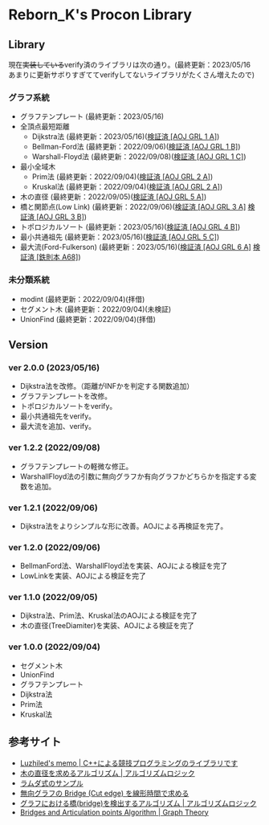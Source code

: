 # Reborn_K's Procon Library

## Library

現在~~実装している~~verify済のライブラリは次の通り。(最終更新：2023/05/16　あまりに更新サボりすぎててverifyしてないライブラリがたくさん増えたので)

### グラフ系統

 - グラフテンプレート (最終更新：2023/05/16)
 - 全頂点最短距離
    - Dijkstra法 (最終更新：2023/05/16)([検証済 \[AOJ GRL 1 A\]](https://onlinejudge.u-aizu.ac.jp/recent_judges/GRL_1_A/judge/7801557/Reborn_K/C++17))
    - Bellman-Ford法 (最終更新：2022/09/06)([検証済 \[AOJ GRL 1 B\]](https://onlinejudge.u-aizu.ac.jp/courses/library/5/GRL/1/GRL_1_B))
    - Warshall-Floyd法 (最終更新：2022/09/08)([検証済 \[AOJ GRL 1 C\]](https://onlinejudge.u-aizu.ac.jp/courses/library/5/GRL/1/GRL_1_C))
 - 最小全域木
    - Prim法 (最終更新：2022/09/04)([検証済 \[AOJ GRL 2 A\]](https://onlinejudge.u-aizu.ac.jp/courses/library/5/GRL/2/GRL_2_A))
    - Kruskal法 (最終更新：2022/09/04)([検証済 \[AOJ GRL 2 A\]](https://onlinejudge.u-aizu.ac.jp/courses/library/5/GRL/2/GRL_2_A))
 - 木の直径 (最終更新：2022/09/05)([検証済 \[AOJ GRL 5 A\]](https://onlinejudge.u-aizu.ac.jp/courses/library/5/GRL/all/GRL_5_A))
 - 橋と関節点(Low Link) (最終更新：2022/09/06)([検証済 \[AOJ GRL 3 A\]](https://onlinejudge.u-aizu.ac.jp/courses/library/5/GRL/3/GRL_3_A) [検証済 \[AOJ GRL 3 B\]](https://onlinejudge.u-aizu.ac.jp/courses/library/5/GRL/3/GRL_3_B))
 - トポロジカルソート (最終更新：2023/05/16)([検証済 \[AOJ GRL 4 B\]](https://onlinejudge.u-aizu.ac.jp/recent_judges/GRL_4_B/judge/7801592/Reborn_K/C++17))
 - 最小共通祖先 (最終更新：2023/05/16)([検証済 \[AOJ GRL 5 C\]](https://onlinejudge.u-aizu.ac.jp/recent_judges/GRL_5_C/judge/7801609/Reborn_K/C++17))
 - 最大流(Ford-Fulkerson) (最終更新：2023/05/16)([検証済 \[AOJ GRL 6 A\]](https://onlinejudge.u-aizu.ac.jp/recent_judges/GRL_6_A/judge/7803036/Reborn_K/C++17) [検証済 \[鉄則本 A68\]](https://atcoder.jp/contests/tessoku-book/submissions/41462200))

### 未分類系統

 - modint (最終更新：2022/09/04)(拝借)
 - セグメント木 (最終更新：2022/09/04)(未検証)
 - UnionFind (最終更新：2022/09/04)(拝借)

## Version

### ver 2.0.0 (2023/05/16)
 - Dijkstra法を改修。（距離がINFかを判定する関数追加）
 - グラフテンプレートを改修。
 - トポロジカルソートをverify。
 - 最小共通祖先をverify。
 - 最大流を追加、verify。

### ver 1.2.2 (2022/09/08)
 - グラフテンプレートの軽微な修正。
 - WarshallFloyd法の引数に無向グラフか有向グラフかどちらかを指定する変数を追加。

### ver 1.2.1 (2022/09/06)
 - Dijkstra法をよりシンプルな形に改善。AOJによる再検証を完了。

### ver 1.2.0 (2022/09/06)
 - BellmanFord法、WarshallFloyd法を実装、AOJによる検証を完了
 - LowLinkを実装、AOJによる検証を完了

### ver 1.1.0 (2022/09/05) 
 - Dijkstra法、Prim法、Kruskal法のAOJによる検証を完了
 - 木の直径(TreeDiamiter)を実装、AOJによる検証を完了

### ver 1.0.0 (2022/09/04)
 - セグメント木
 - UnionFind
 - グラフテンプレート
 - Dijkstra法
 - Prim法
 - Kruskal法

## 参考サイト
 - [Luzhiled's memo | C++による競技プログラミングのライブラリです](https://ei1333.github.io/luzhiled/)
 - [木の直径を求めるアルゴリズム | アルゴリズムロジック](https://algo-logic.info/tree-diameter/)
 - [ラムダ式のサンプル](https://perogram.hateblo.jp/entry/2020/06/22/111303)
 - [無向グラフの Bridge (Cut edge) を線形時間で求める](https://medium.com/@yukihira/%E7%84%A1%E5%90%91%E3%82%B0%E3%83%A9%E3%83%95%E3%81%AE-bridge-cut-edge-%E3%82%92%E7%B7%9A%E5%BD%A2%E6%99%82%E9%96%93%E3%81%A7%E6%B1%82%E3%82%81%E3%82%8B-b57d4e5458da)
 - [グラフにおける橋(bridge)を検出するアルゴリズム | アルゴリズムロジック](https://algo-logic.info/bridge-lowlink/)
 - [Bridges and Articulation points Algorithm | Graph Theory](https://www.youtube.com/watch?v=aZXi1unBdJA&t=715s)